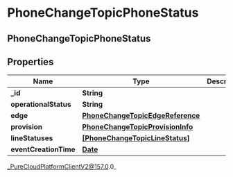 # PhoneChangeTopicPhoneStatus

## PhoneChangeTopicPhoneStatus

## Properties

|Name | Type | Description | Notes|
|------------ | ------------- | ------------- | -------------|
| **_id** | **String** |  | [optional] |
| **operationalStatus** | **String** |  | [optional] |
| **edge** | [**PhoneChangeTopicEdgeReference**](PhoneChangeTopicEdgeReference) |  | [optional] |
| **provision** | [**PhoneChangeTopicProvisionInfo**](PhoneChangeTopicProvisionInfo) |  | [optional] |
| **lineStatuses** | [**[PhoneChangeTopicLineStatus]**](PhoneChangeTopicLineStatus) |  | [optional] |
| **eventCreationTime** | [**Date**](Date) |  | [optional] |



_PureCloudPlatformClientV2@157.0.0_
